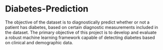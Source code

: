 # Diabetes-Prediction
The objective of the dataset is to  diagnostically predict whether or not a patient has diabetes, based on certain diagnostic measurements included in the dataset.  The primary objective of this project is to develop and evaluate a robust machine learning framework capable of detecting diabetes  based on clinical and demographic data. 
